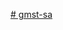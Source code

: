 [# gmst-sa](https://showy-bison-778.notion.site/2025-1ebc2d015ab680d9af85e422c2606cb4?source=copy_link)
